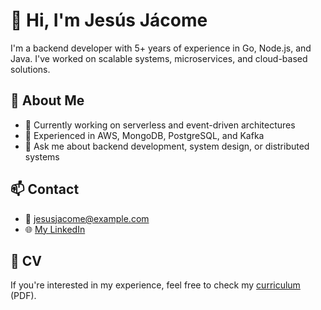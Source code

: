 # 👋 Hi, I'm Jesús Jácome

I'm a backend developer with 5+ years of experience in Go, Node.js, and Java. I've worked on scalable systems, microservices, and cloud-based solutions.

## 🚀 About Me
- 🔭 Currently working on serverless and event-driven architectures
- 💼 Experienced in AWS, MongoDB, PostgreSQL, and Kafka
- 💬 Ask me about backend development, system design, or distributed systems

## 📫 Contact
- 📧 jesusjacome@example.com
- 🌐 [My LinkedIn](https://www.linkedin.com/in/jesusjacome)

## 📄 CV
If you're interested in my experience, feel free to check my [curriculum](https://link-to-your-cv.com) (PDF).
